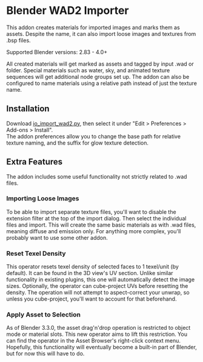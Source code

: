 # Blender WAD2 Importer

This addon creates materials for imported images and marks them as assets.
Despite the name, it can also import loose images and textures from .bsp files.

Supported Blender versions: 2.83 - 4.0+

All created materials will get marked as assets and tagged by input .wad or folder. Special materials such as water, sky, and animated texture sequences will get additional node groups set up. The addon can also be configured to name materials using a relative path instead of just the texture name.


## Installation
Download [io_import_wad2.py](https://github.com/c-d-a/io_import_wad2/raw/master/io_import_wad2.py), then select it under "Edit > Preferences > Add-ons > Install".  
The addon preferences allow you to change the base path for relative texture naming, and the suffix for glow texture detection.


## Extra Features
The addon includes some useful functionality not strictly related to .wad files.

### Importing Loose Images
To be able to import separate texture files, you'll want to disable the extension filter at the top of the import dialog. Then select the individual files and import. This will create the same basic materials as with .wad files, meaning diffuse and emission only. For anything more complex, you'll probably want to use some other addon.

### Reset Texel Density
This operator resets texel density of selected faces to 1 texel/unit (by default). It can be found in the 3D view's UV section. Unlike similar functionality in existing plugins, this one will automatically detect the image sizes. Optionally, the operator can cube-project UVs before resetting the density. The operation will not attempt to aspect-correct your unwrap, so unless you cube-project, you'll want to account for that beforehand.

### Apply Asset to Selection
As of Blender 3.3.0, the asset drag'n'drop operation is restricted to object mode or material slots. This new operator aims to lift this restriction. You can find the operator in the Asset Browser's right-click context menu. Hopefully, this functionality will eventually become a built-in part of Blender, but for now this will have to do.
